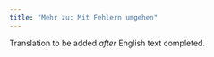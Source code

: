 ```yaml
---
title: "Mehr zu: Mit Fehlern umgehen"
---
```

Translation to be added _after_ English text completed.
